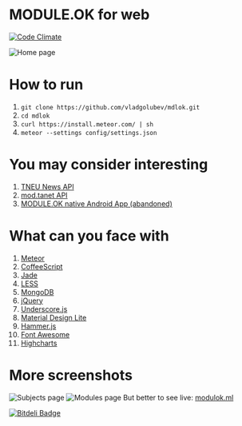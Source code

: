 # MODULE.OK for web
[![Code Climate](https://codeclimate.com/github/vladgolubev/mdlok/badges/gpa.svg)](https://codeclimate.com/github/vladgolubev/mdlok)

![Home page](http://i.imgur.com/944QaxN.png)

# How to run
1. `git clone https://github.com/vladgolubev/mdlok.git`
2. `cd mdlok`
3. `curl https://install.meteor.com/ | sh`
4. `meteor --settings config/settings.json`

# You may consider interesting
1. [TNEU News API](https://github.com/vladgolubev/moduleok-api)
2. [mod.tanet API](https://github.com/vladgolubev/mod.tanet-api)
3. [MODULE.OK native Android App (abandoned)](https://github.com/vladgolubev/MODULE.OK)

# What can you face with
1. [Meteor](https://www.meteor.com/)
2. [CoffeeScript](http://coffeescript.org/)
3. [Jade](http://jade-lang.com/)
4. [LESS](http://lesscss.org/)
5. [MongoDB](https://www.mongodb.org/)
6. [jQuery](http://jquery.com/)
7. [Underscore.js](http://underscorejs.org/)
8. [Material Design Lite](http://www.getmdl.io/)
9. [Hammer.js](http://hammerjs.github.io/)
10. [Font Awesome](https://fortawesome.github.io/Font-Awesome/)
11. [Highcharts](http://www.highcharts.com/)

# More screenshots
![Subjects page](http://i.imgur.com/VLj0KLV.png)
![Modules page](http://i.imgur.com/1Lz3cJs.png)
But better to see live: [modulok.ml](http://modulok.ml)


[![Bitdeli Badge](https://d2weczhvl823v0.cloudfront.net/vladgolubev/mdlok/trend.png)](https://bitdeli.com/free "Bitdeli Badge")

